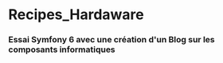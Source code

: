 <H1>Recipes_Hardaware</H1>

<H3>Essai Symfony 6 avec une création d'un Blog sur les composants informatiques</H3>
